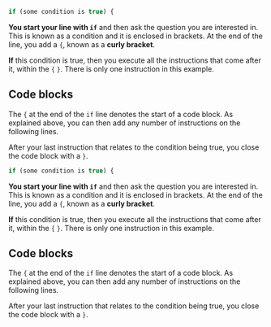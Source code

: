 ```javascript
if (some condition is true) {
```

**You start your line with `if`** and then ask the question you are interested in. This is known as a condition and it is enclosed in brackets. At the end of the line, you add a `{`, known as a **curly bracket**. 

**If** this condition is true, then you execute all the instructions that come after it, within the `{` `}`. There is only one instruction in this example.

## Code blocks
The `{` at the end of the `if` line denotes the start of a code block. As explained above, you can then add any number of instructions on the following lines.

After your last instruction that relates to the condition being true, you close the code block with a `}`.

```javascript
if (some condition is true) {
```

**You start your line with `if`** and then ask the question you are interested in. This is known as a condition and it is enclosed in brackets. At the end of the line, you add a `{`, known as a **curly bracket**. 

**If** this condition is true, then you execute all the instructions that come after it, within the `{` `}`. There is only one instruction in this example.

## Code blocks
The `{` at the end of the `if` line denotes the start of a code block. As explained above, you can then add any number of instructions on the following lines.

After your last instruction that relates to the condition being true, you close the code block with a `}`.

